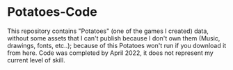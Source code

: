 # Potatoes-Code
This repository contains "Potatoes" (one of the games I created) data, without some assets that I can't publish because I don't own them (Music, drawings, fonts, etc..); because of this Potatoes won't run if you download it from here.
Code was completed by April 2022, it does not represent my current level of skill.
